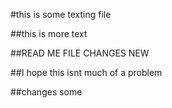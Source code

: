 #this is some texting file



##this is more text



##READ ME FILE CHANGES NEW



##I hope this isnt much of a problem

##changes some